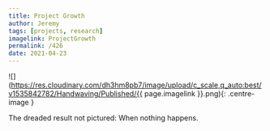 ```yaml
---
title: Project Growth
author: Jeremy
tags: [projects, research]
imagelink: ProjectGrowth
permalink: /426
date: 2021-04-23
---
```


![](https://res.cloudinary.com/dh3hm8pb7/image/upload/c_scale,q_auto:best/v1535842782/Handwaving/Published/{{ page.imagelink }}.png){: .centre-image }

The dreaded result not pictured: When nothing happens.
